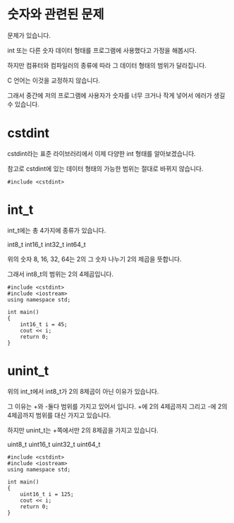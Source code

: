 # 숫자와 관련된 문제
문제가 있습니다.

int 또는 다른 숫자 데이터 형태를 프로그램에 사용했다고 가정을 해봅시다.

하지만 컴퓨터와 컴파일러의 종류에 따라 그 데이터 형태의 범위가 달라집니다.

C 언어는 이것을 교정하지 않습니다.

그래서 중간에 저의 프로그램에 사용자가 숫자를 너무 크거나 작게 넣어서 에러가 생길 수 있습니다.

# cstdint
cstdint라는 표준 라이브러리에서 이제 다양한 int 형태를 알아보겠습니다.

참고로 cstdint에 있는 데이터 형태의 가능한 범위는 절대로 바뀌지 않습니다.

```
#include <cstdint>
```

# int_t
int_t에는 총 4가지에 종류가 있습니다.

int8_t
int16_t
int32_t
int64_t

위의 숫자 8, 16, 32, 64는 2의 그 숫자 나누기 2의 제곱을 뜻합니다.

그래서 int8_t의 범위는 2의 4제곱입니다.

```
#include <cstdint>
#include <iostream>
using namespace std;

int main()
{
    int16_t i = 45;
    cout << i;
    return 0;
}
```

# unint_t
위의 int_t에서 int8_t가 2의 8제곱이 아닌 이유가 있습니다.

그 이유는 +와 -둘다 범위를 가지고 있어서 입니다. +에 2의 4제곱까지 그리고 -에 2의 4제곱까지 범위를 대신 가지고 있습니다.

하지만 unint_t는 +쪽에서만 2의 8제곱을 가지고 있습니다.

uint8_t
uint16_t
uint32_t
uint64_t

```
#include <cstdint>
#include <iostream>
using namespace std;

int main()
{
    uint16_t i = 125;
    cout << i;
    return 0;
}
```
